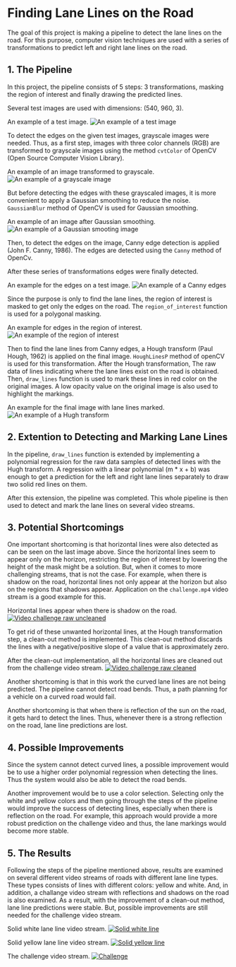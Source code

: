 # Finding Lane Lines on the Road

The goal of this project is making a pipeline to detect the lane lines on the road. For this purpose, computer vision techniques are used with a series of transformations to predict left and right lane lines on the road.

## 1. The Pipeline

In this project, the pipeline consists of 5 steps: 3 transformations, masking the region of interest and finally drawing the predicted lines.

Several test images are used with dimensions: (540, 960, 3).

An example of a test image.
![An example of a test image](/test_images/solidWhiteCurve.jpg)

To detect the edges on the given test images, grayscale images were needed. Thus, as a first step, images with three color channels (RGB) are transformed to grayscale images using the method `cvtColor` of OpenCV (Open Source Computer Vision Library). 

An example of an image transformed to grayscale.
![An example of a grayscale image](/transformations/test_images_grayscale/solidWhiteCurve.jpg)

But before detecting the edges with these grayscaled images, it is more convenient to apply a Gaussian smoothing to reduce the noise. `GaussianBlur` method of OpenCV is used for Gaussian smoothing. 

An example of an image after Gaussian smoothing.
![An example of a Gaussian smooting image](/transformations/test_images_blur/solidWhiteCurve.jpg)

Then, to detect the edges on the image, Canny edge detection is applied (John F. Canny, 1986). The edges are detected using the `Canny` method of OpenCv.

After these series of transformations edges were finally detected. 

An example for the edges on a test image.
![An example of a Canny edges](/transformations/test_images_edges/solidWhiteCurve.jpg)

Since the purpose is only to find the lane lines, the region of interest is masked to get only the edges on the road. The `region_of_interest` function is used for a polygonal masking.

An example for edges in the region of interest.
![An example of the region of interest](/transformations/test_images_masked/solidWhiteCurve.jpg)

Then to find the lane lines from Canny edges, a Hough transform (Paul Hough, 1962) is applied on the final image. `HoughLinesP` method of openCV is used for this transformation. After the Hough transformation, The raw data of lines indicating where the lane lines exist on the road is obtained. Then, `draw_lines` function is used to mark these lines in red color on the original images. A low opacity value on the original image is also used to highlight the markings.

An example for the final image with lane lines marked.
![An example of a Hugh transform](/test_images_output/solidWhiteCurve.jpg)


## 2. Extention to Detecting and Marking Lane Lines

In the pipeline, `draw_lines` function is extended by implementing a polynomial regression for the raw data samples of detected lines with the Hugh transform. A regression with a linear polynomial (m * x + b) was enough to get a prediction for the left and right lane lines separately to draw two solid red lines on them.

After this extension, the pipeline was completed. This whole pipeline is then used to detect and mark the lane lines on several video streams.

## 3. Potential Shortcomings

One important shortcoming is that horizontal lines were also detected as can be seen on the last image above. Since the horizontal lines seem to appear only on the horizon, restricting the region of interest by lowering the height of the mask might be a solution. But, when it comes to more challenging streams, that is not the case. For example, when there is shadow on the road, horizontal lines not only appear at the horizon but also on the regions that shadows appear. Application on the `challenge.mp4` video stream is a good example for this.

Horizontal lines appear when there is shadow on the road.
[![Video challenge raw uncleaned](test_videos_output/challenge_raw.gif?raw=true)](https://youtu.be/f5VzWaOixvQ)


To get rid of these unwanted horizontal lines, at the Hough transformation step, a clean-out method is implemented. This clean-out method discards the lines with a negative/positive slope of a value that is approximately zero.

After the clean-out implementation, all the horizontal lines are cleaned out from the challenge video stream.
[![Video challenge raw cleaned](test_videos_output/challenge_cleaned_raw.gif?raw=true)](https://youtu.be/VY4R8rLKlBM)

Another shortcoming is that in this work the curved lane lines are not being predicted. The pipeline cannot detect road bends. Thus, a path planning for a vehicle on a curved road would fail.

Another shortcoming is that when there is reflection of the sun on the road, it gets hard to detect the lines. Thus, whenever there is a strong reflection on the road, lane line predictions are lost.

## 4. Possible Improvements

Since the system cannot detect curved lines, a possible improvement would be to use a higher order polynomial regression when detecting the lines. Thus the system would also be able to detect the road bends.

Another improvement would be to use a color selection. Selecting only the white and yellow colors and then going through the steps of the pipeline would improve the success of detecting lines, especially when there is reflection on the road. For example, this approach would provide a more robust prediction on the challenge video and thus, the lane markings would become more stable.

## 5. The Results

Following the steps of the pipeline mentioned above, results are examined on several different video streams of roads with different lane line types. These types consists of lines with different colors: yellow and white. And, in addition, a challange video stream with reflections and shadows on the road is also examined. As a result, with the improvement of a clean-out method, lane line predictions were stable. But, possible improvements are still needed for the challenge video stream.

Solid white lane line video stream.
[![Solid white line](test_videos_output/solidwhite.gif?raw=true)](https://youtu.be/1eIg3_gjjr8)

Solid yellow lane line video stream.
[![Solid yellow line](test_videos_output/solidyellow.gif?raw=true)](https://youtu.be/TybEEiCNZ8E)

The challenge video stream.
[![Challenge](test_videos_output/challenge.gif?raw=true)](https://youtu.be/lpxl0whQdKI)